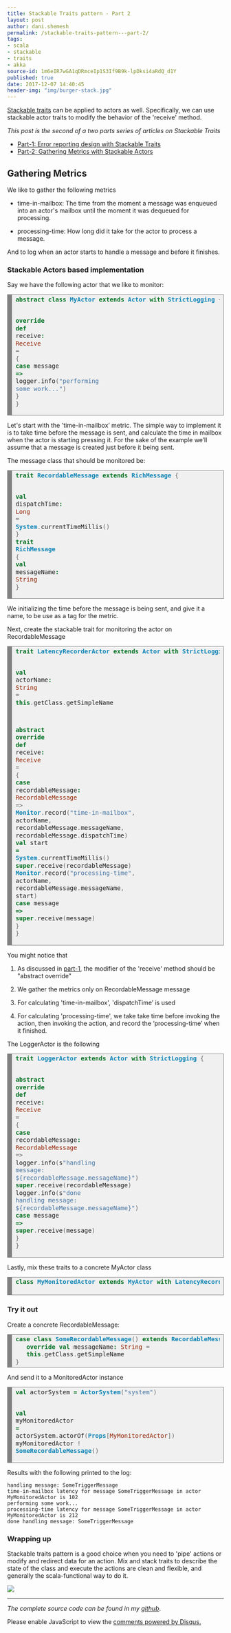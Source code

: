 ```yaml
---
title: Stackable Traits pattern - Part 2
layout: post
author: dani.shemesh
permalink: /stackable-traits-pattern---part-2/
tags:
- scala
- stackable
- traits
- akka
source-id: 1m6eIR7wGA1qDRmceIp1S3If9B9k-lpDksi4aRdQ_d1Y
published: true
date: 2017-12-07 14:40:45
header-img: "img/burger-stack.jpg"
---
```


[Stackable traits](https://fullgc.github.io/stackable-traits-pattern/) can be applied to actors as well.
Specifically, we can use stackable actor traits to modify the behavior of the 'receive' method.

<i>This post is the second of a two parts series of articles on Stackable Traits</i>

* [Part-1: Error reporting design with Stackable Traits](https://fullgc.github.io/stackable-traits-pattern/)
* [Part-2: Gathering Metrics with Stackable Actors](https://fullgc.github.io/stackable-traits-pattern---part-2/)


## **Gathering Metrics**

We like to gather the following metrics

* time-in-mailbox: The time from the moment a message was enqueued into an actor's mailbox until the moment it was dequeued for processing.

* processing-time: How long did it take for the actor to process a message.

And to log when an actor starts to handle a message and before it finishes.

### **Stackable Actors based implementation**

Say we have the following actor that we like to monitor:

<!-- HTML generated using hilite.me --><div style="background: #f0f0f0; overflow:auto;width:auto;border:solid gray;border-width:.1em .1em .1em .8em;padding:.2em .6em;"><pre style="margin: 0; line-height: 125%"><span style="color: #007020; font-weight: bold">abstract</span> <span style="color: #007020; font-weight: bold">class</span> <span style="color: #0e84b5; font-weight: bold">MyActor</span> <span style="color: #007020; font-weight: bold">extends</span> <span style="color: #0e84b5; font-weight: bold">Actor</span> <span style="color: #007020; font-weight: bold">with</span> <span style="color: #0e84b5; font-weight: bold">StrictLogging</span> <span style="color: #666666">{</span>
 <span style="color: #007020; font-weight: bold">override</span> <span style="color: #007020; font-weight: bold">def</span> receive<span style="color: #007020; font-weight: bold">:</span> <span style="color: #902000">Receive</span> <span style="color: #666666">=</span> <span style="color: #666666">{</span>
   <span style="color: #007020; font-weight: bold">case</span> message <span style="color: #007020; font-weight: bold">=&gt;</span> logger<span style="color: #666666">.</span>info<span style="color: #666666">(</span><span style="color: #4070a0">&quot;performing some work...&quot;</span><span style="color: #666666">)</span>
 <span style="color: #666666">}</span>
<span style="color: #666666">}</span>
</pre></div>

Let's start with the 'time-in-mailbox’ metric. The simple way to implement it is to take time before the message is sent, and calculate the time in mailbox when the actor is starting pressing it. For the sake of the example we’ll assume that a message is created just before it being sent.

The message class that should be monitored be:

<!-- HTML generated using hilite.me --><div style="background: #f0f0f0; overflow:auto;width:auto;border:solid gray;border-width:.1em .1em .1em .8em;padding:.2em .6em;"><pre style="margin: 0; line-height: 125%"><span style="color: #007020; font-weight: bold">trait</span> <span style="color: #0e84b5; font-weight: bold">RecordableMessage</span> <span style="color: #007020; font-weight: bold">extends</span> <span style="color: #0e84b5; font-weight: bold">RichMessage</span> <span style="color: #666666">{</span>
  <span style="color: #007020; font-weight: bold">val</span> dispatchTime<span style="color: #007020; font-weight: bold">:</span> <span style="color: #902000">Long</span> <span style="color: #666666">=</span>
  <span style="color: #0e84b5; font-weight: bold">System</span><span style="color: #666666">.</span>currentTimeMillis<span style="color: #666666">()</span>
<span style="color: #666666">}</span>
<span style="color: #007020; font-weight: bold">trait</span> <span style="color: #0e84b5; font-weight: bold">RichMessage</span> <span style="color: #666666">{</span>
  <span style="color: #007020; font-weight: bold">val</span> messageName<span style="color: #007020; font-weight: bold">:</span> <span style="color: #902000">String</span>
<span style="color: #666666">}</span>
</pre></div>

We initializing the time before the message is being sent, and give it a name, to be use as a tag for the metric.

Next, create the stackable trait for monitoring the actor on RecordableMessage

<!-- HTML generated using hilite.me --><div style="background: #f0f0f0; overflow:auto;width:auto;border:solid gray;border-width:.1em .1em .1em .8em;padding:.2em .6em;"><pre style="margin: 0; line-height: 125%"><span style="color: #007020; font-weight: bold">trait</span> <span style="color: #0e84b5; font-weight: bold">LatencyRecorderActor</span> <span style="color: #007020; font-weight: bold">extends</span> <span style="color: #0e84b5; font-weight: bold">Actor</span> <span style="color: #007020; font-weight: bold">with</span> <span style="color: #0e84b5; font-weight: bold">StrictLogging</span> <span style="color: #666666">{</span>
 <span style="color: #007020; font-weight: bold">val</span> actorName<span style="color: #007020; font-weight: bold">:</span> <span style="color: #902000">String</span> <span style="color: #666666">=</span> <span style="color: #007020; font-weight: bold">this</span><span style="color: #666666">.</span>getClass<span style="color: #666666">.</span>getSimpleName

 <span style="color: #007020; font-weight: bold">abstract</span> <span style="color: #007020; font-weight: bold">override</span> <span style="color: #007020; font-weight: bold">def</span> receive<span style="color: #007020; font-weight: bold">:</span> <span style="color: #902000">Receive</span> <span style="color: #666666">=</span> <span style="color: #666666">{</span>
   <span style="color: #007020; font-weight: bold">case</span> recordableMessage<span style="color: #007020; font-weight: bold">:</span> <span style="color: #902000">RecordableMessage</span> <span style="color: #666666">=&gt;</span>
     <span style="color: #0e84b5; font-weight: bold">Monitor</span><span style="color: #666666">.</span>record<span style="color: #666666">(</span><span style="color: #4070a0">&quot;time-in-mailbox&quot;</span><span style="color: #666666">,</span> actorName<span style="color: #666666">,</span> recordableMessage<span style="color: #666666">.</span>messageName<span style="color: #666666">,</span>
        recordableMessage<span style="color: #666666">.</span>dispatchTime<span style="color: #666666">)</span>
     <span style="color: #007020; font-weight: bold">val</span> start <span style="color: #007020; font-weight: bold">=</span> <span style="color: #0e84b5; font-weight: bold">System</span><span style="color: #666666">.</span>currentTimeMillis<span style="color: #666666">()</span>
     <span style="color: #007020; font-weight: bold">super</span><span style="color: #666666">.</span>receive<span style="color: #666666">(</span>recordableMessage<span style="color: #666666">)</span>
     <span style="color: #0e84b5; font-weight: bold">Monitor</span><span style="color: #666666">.</span>record<span style="color: #666666">(</span><span style="color: #4070a0">&quot;processing-time&quot;</span><span style="color: #666666">,</span> actorName<span style="color: #666666">,</span> recordableMessage<span style="color: #666666">.</span>messageName<span style="color: #666666">,</span> start<span style="color: #666666">)</span>
   <span style="color: #007020; font-weight: bold">case</span> message <span style="color: #007020; font-weight: bold">=&gt;</span> <span style="color: #007020; font-weight: bold">super</span><span style="color: #666666">.</span>receive<span style="color: #666666">(</span>message<span style="color: #666666">)</span>
 <span style="color: #666666">}</span>
<span style="color: #666666">}</span>
</pre></div>

You might notice that

1. As discussed in [part-1](https://fullgc.github.io/stackable-traits-pattern/), the modifier of the 'receive' method should be "abstract override"

2. We gather the metrics only on RecordableMessage message

3. For calculating 'time-in-mailbox', 'dispatchTime’ is used

4. For calculating 'processing-time', we take take time before invoking the action, then invoking the action, and record the ‘processing-time’ when it finished.

The LoggerActor is the following 

<!-- HTML generated using hilite.me --><div style="background: #f0f0f0; overflow:auto;width:auto;border:solid gray;border-width:.1em .1em .1em .8em;padding:.2em .6em;"><pre style="margin: 0; line-height: 125%"><span style="color: #007020; font-weight: bold">trait</span> <span style="color: #0e84b5; font-weight: bold">LoggerActor</span> <span style="color: #007020; font-weight: bold">extends</span> <span style="color: #0e84b5; font-weight: bold">Actor</span> <span style="color: #007020; font-weight: bold">with</span> <span style="color: #0e84b5; font-weight: bold">StrictLogging</span> <span style="color: #666666">{</span>
 <span style="color: #007020; font-weight: bold">abstract</span> <span style="color: #007020; font-weight: bold">override</span> <span style="color: #007020; font-weight: bold">def</span> receive<span style="color: #007020; font-weight: bold">:</span> <span style="color: #902000">Receive</span> <span style="color: #666666">=</span> <span style="color: #666666">{</span>
   <span style="color: #007020; font-weight: bold">case</span> recordableMessage<span style="color: #007020; font-weight: bold">:</span> <span style="color: #902000">RecordableMessage</span> <span style="color: #666666">=&gt;</span>
     logger<span style="color: #666666">.</span>info<span style="color: #666666">(</span>s<span style="color: #4070a0">&quot;handling message: ${recordableMessage.messageName}&quot;</span><span style="color: #666666">)</span>
     <span style="color: #007020; font-weight: bold">super</span><span style="color: #666666">.</span>receive<span style="color: #666666">(</span>recordableMessage<span style="color: #666666">)</span>
     logger<span style="color: #666666">.</span>info<span style="color: #666666">(</span>s<span style="color: #4070a0">&quot;done handling message: ${recordableMessage.messageName}&quot;</span><span style="color: #666666">)</span>
   <span style="color: #007020; font-weight: bold">case</span> message <span style="color: #007020; font-weight: bold">=&gt;</span> <span style="color: #007020; font-weight: bold">super</span><span style="color: #666666">.</span>receive<span style="color: #666666">(</span>message<span style="color: #666666">)</span>
 <span style="color: #666666">}</span>
<span style="color: #666666">}</span>
</pre></div>

Lastly, mix these traits to a concrete MyActor class

 <div style="background: #f0f0f0; overflow:auto;width:auto;border:solid gray;border-width:.1em .1em .1em .8em;padding:.2em .6em;"><pre style="margin: 0; line-height: 125%"><span style="color: #007020; font-weight: bold">class</span> <span style="color: #0e84b5; font-weight: bold">MyMonitoredActor</span> <span style="color: #007020; font-weight: bold">extends</span> <span style="color: #0e84b5; font-weight: bold">MyActor</span> <span style="color: #007020; font-weight: bold">with</span> <span style="color: #0e84b5; font-weight: bold">LatencyRecorderActor</span> <span style="color: #007020; font-weight: bold">with</span> <span style="color: #0e84b5; font-weight: bold">LoggerActor</span>
 </pre></div>


### **Try it out**

Create a concrete RecordableMessage:

<div style="background: #f0f0f0; overflow:auto;width:auto;border:solid gray;border-width:.1em .1em .1em .8em;padding:.2em .6em;"><pre style="margin: 0; line-height: 125%"><span style="color: #007020; font-weight: bold">case</span> <span style="color: #007020; font-weight: bold">class</span> <span style="color: #0e84b5; font-weight: bold">SomeRecordableMessage</span><span style="color: #666666">()</span> <span style="color: #007020; font-weight: bold">extends</span> <span style="color: #0e84b5; font-weight: bold">RecordableMessage</span> <span style="color: #666666">{</span>
   <span style="color: #007020; font-weight: bold">override</span> <span style="color: #007020; font-weight: bold">val</span> messageName<span style="color: #007020; font-weight: bold">:</span> <span style="color: #902000">String</span> <span style="color: #666666">=</span>
   <span style="color: #007020; font-weight: bold">this</span><span style="color: #666666">.</span>getClass<span style="color: #666666">.</span>getSimpleName
<span style="color: #666666">}</span>
</pre></div>

And send it to a MonitoredActor instance

<!-- HTML generated using hilite.me --><div style="background: #f0f0f0; overflow:auto;width:auto;border:solid gray;border-width:.1em .1em .1em .8em;padding:.2em .6em;"><pre style="margin: 0; line-height: 125%"><span style="color: #007020; font-weight: bold">val</span> actorSystem <span style="color: #007020; font-weight: bold">=</span> <span style="color: #0e84b5; font-weight: bold">ActorSystem</span><span style="color: #666666">(</span><span style="color: #4070a0">&quot;system&quot;</span><span style="color: #666666">)</span>
<span style="color: #007020; font-weight: bold">val</span> myMonitoredActor <span style="color: #007020; font-weight: bold">=</span> actorSystem<span style="color: #666666">.</span>actorOf<span style="color: #666666">(</span><span style="color: #0e84b5; font-weight: bold">Props</span><span style="color: #666666">[</span><span style="color: #902000">MyMonitoredActor</span><span style="color: #666666">])</span>
myMonitoredActor <span style="color: #666666">!</span> <span style="color: #0e84b5; font-weight: bold">SomeRecordableMessage</span><span style="color: #666666">()</span>
</pre></div>

Results with the following printed to the log:

````
handling message: SomeTriggerMessage
time-in-mailbox latency for message SomeTriggerMessage in actor MyMonitoredActor is 102
performing some work...
processing-time latency for message SomeTriggerMessage in actor MyMonitoredActor is 212
done handling message: SomeTriggerMessage
````

### **Wrapping up**

Stackable traits pattern is a good choice when you need to 'pipe' actions or modify and redirect data for an action. Mix and stack traits to describe the state of the class and execute the actions are clean and flexible, and generally the scala-functional way to do it.

<img src="/img/scala_devs.png">

------------------------------------------------------------------------------------------

*The complete source code can be found in my [github](https://github.com/FullGC/stackable-traits)*.

<div id="disqus_thread"></div>
<script>

/**
*  RECOMMENDED CONFIGURATION VARIABLES: EDIT AND UNCOMMENT THE SECTION BELOW TO INSERT DYNAMIC VALUES FROM YOUR PLATFORM OR CMS.
*  LEARN WHY DEFINING THESE VARIABLES IS IMPORTANT: https://disqus.com/admin/universalcode/#configuration-variables*/
var disqus_config = function () {
this.page.url = "https://fullgc.github.io/stackable-traits-pattern---part-2/"
this.page.identifier = stackable-1
};
(function() { // DON'T EDIT BELOW THIS LINE
var d = document, s = d.createElement('script');
s.src = 'https://FullGC.disqus.com/embed.js';
s.setAttribute('data-timestamp', +new Date());
(d.head || d.body).appendChild(s);
})();
</script>
<noscript>Please enable JavaScript to view the <a href="https://disqus.com/?ref_noscript">comments powered by Disqus.</a></noscript>